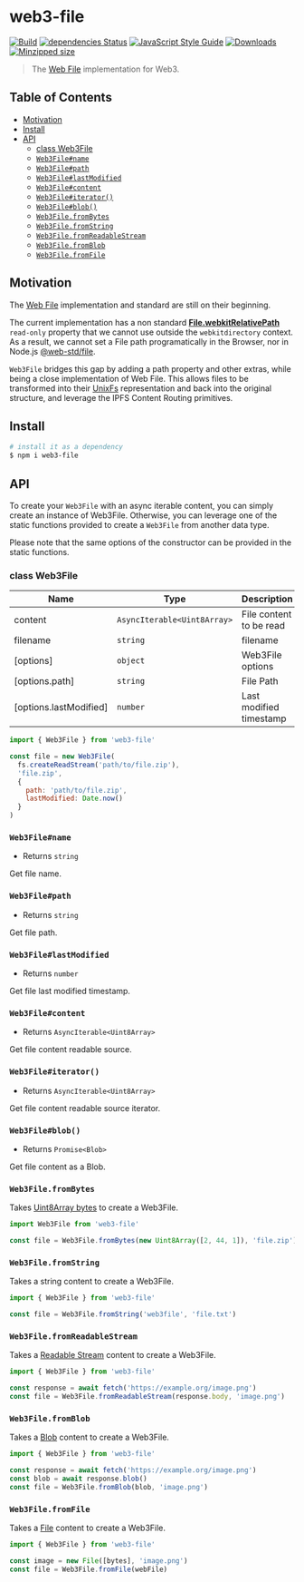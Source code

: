 # web3-file

[![Build](https://github.com/web3-storage/web3-file/actions/workflows/main.yml/badge.svg)](https://github.com/web3-storage/web3-file/actions/workflows/main.yml)
[![dependencies Status](https://status.david-dm.org/gh/web3-storage/web3-file.svg)](https://david-dm.org/web3-storage/web3-file)
[![JavaScript Style Guide](https://img.shields.io/badge/code_style-standard-brightgreen.svg)](https://standardjs.com)
[![Downloads](https://img.shields.io/npm/dm/web3-file.svg)](https://www.npmjs.com/package/web3-file)
[![Minzipped size](https://badgen.net/bundlephobia/minzip/web3-file)](https://bundlephobia.com/result?p=web3-file)

> The [Web File](https://developer.mozilla.org/en-US/docs/Web/API/File) implementation for Web3.

## Table of Contents

* [Motivation](#motivation)
* [Install](#install)
* [API](#api)
  + [class Web3File](#class-web3file)
  + [`Web3File#name`](#web3filename)
  + [`Web3File#path`](#web3filepath)
  + [`Web3File#lastModified`](#web3filelastmodified)
  + [`Web3File#content`](#web3filecontent)
  + [`Web3File#iterator()`](#web3fileiterator)
  + [`Web3File#blob()`](#web3fileblob)
  + [`Web3File.fromBytes`](#web3filefrombytes)
  + [`Web3File.fromString`](#web3filefromstring)
  + [`Web3File.fromReadableStream`](#web3filefromreadablestream)
  + [`Web3File.fromBlob`](#web3filefromblob)
  + [`Web3File.fromFile`](#web3filefromfile)

## Motivation

The [Web File](https://developer.mozilla.org/en-US/docs/Web/API/File) implementation and standard are still on their beginning.

The current implementation has a non standard [**File.webkitRelativePath**](https://developer.mozilla.org/en-US/docs/Web/API/File/webkitRelativePath) `read-only` property that we cannot use outside the `webkitdirectory` context. As a result, we cannot set a File path programatically in the Browser, nor in Node.js [@web-std/file](https://github.com/web-std/io/tree/main/file).

`Web3File` bridges this gap by adding a path property and other extras, while being a close implementation of Web File. This allows 
files to be transformed into their [UnixFs](https://github.com/ipfs/specs/blob/master/UNIXFS.md) representation and back into the original structure, and leverage the IPFS Content Routing primitives.

## Install

```sh
# install it as a dependency
$ npm i web3-file
```

## API

To create your `Web3File` with an async iterable content, you can simply create an instance of Web3File. Otherwise, you can leverage one of the static functions provided to create a `Web3File` from another data type.

Please note that the same options of the constructor can be provided in the static functions.

### class Web3File

| Name | Type | Description |
|------|------|-------------|
| content | `AsyncIterable<Uint8Array>` | File content to be read |
| filename | `string` | filename |
| [options] | `object` | Web3File options |
| [options.path] | `string` | File Path |
| [options.lastModified] | `number` | Last modified timestamp |

```js
import { Web3File } from 'web3-file'

const file = new Web3File(
  fs.createReadStream('path/to/file.zip'),
  'file.zip',
  {
    path: 'path/to/file.zip',
    lastModified: Date.now()
  }
)
```

### `Web3File#name`

- Returns `string`

Get file name.

### `Web3File#path`

- Returns `string`

Get file path.

### `Web3File#lastModified`

- Returns `number`

Get file last modified timestamp.

### `Web3File#content`

- Returns `AsyncIterable<Uint8Array>`

Get file content readable source.

### `Web3File#iterator()`

- Returns `AsyncIterable<Uint8Array>`

Get file content readable source iterator.

### `Web3File#blob()`

- Returns `Promise<Blob>`

Get file content as a Blob.

### `Web3File.fromBytes`

Takes [Uint8Array bytes](https://developer.mozilla.org/en-US/docs/Web/JavaScript/Reference/Global_Objects/Uint8Array) to create a Web3File.

```js
import Web3File from 'web3-file'

const file = Web3File.fromBytes(new Uint8Array([2, 44, 1]), 'file.zip')
```

### `Web3File.fromString`

Takes a string content to create a Web3File.

```js
import { Web3File } from 'web3-file'

const file = Web3File.fromString('web3file', 'file.txt')
```

### `Web3File.fromReadableStream`

Takes a [Readable Stream](https://developer.mozilla.org/en-US/docs/Web/API/ReadableStream) content to create a Web3File.

```js
import { Web3File } from 'web3-file'

const response = await fetch('https://example.org/image.png')
const file = Web3File.fromReadableStream(response.body, 'image.png')
```

### `Web3File.fromBlob`

Takes a [Blob](https://developer.mozilla.org/en-US/docs/Web/API/Blob) content to create a Web3File.

```js
import { Web3File } from 'web3-file'

const response = await fetch('https://example.org/image.png')
const blob = await response.blob()
const file = Web3File.fromBlob(blob, 'image.png')
```

### `Web3File.fromFile`

Takes a [File](https://developer.mozilla.org/en-US/docs/Web/API/File) content to create a Web3File.

```js
import { Web3File } from 'web3-file'

const image = new File([bytes], 'image.png')
const file = Web3File.fromFile(webFile)
```
